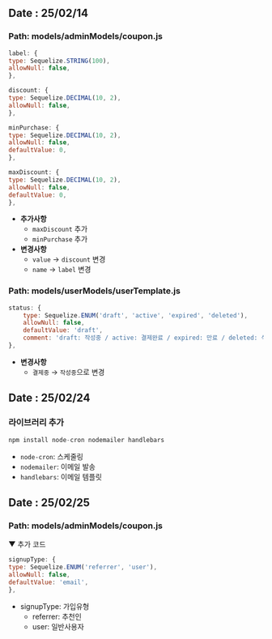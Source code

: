 ## Date : 25/02/14

### Path: models/adminModels/coupon.js

```javascript
label: {
type: Sequelize.STRING(100),
allowNull: false,
},

discount: {
type: Sequelize.DECIMAL(10, 2),
allowNull: false,
},

minPurchase: {
type: Sequelize.DECIMAL(10, 2),
allowNull: false,
defaultValue: 0,
},

maxDiscount: {
type: Sequelize.DECIMAL(10, 2),
allowNull: false,
defaultValue: 0,
},
```

-  **추가사항**
   -  `maxDiscount` 추가
   -  `minPurchase` 추가
-  **변경사항**
   -  `value` $\rightarrow$ `discount` 변경
   -  `name` $\rightarrow$ `label` 변경

### Path: models/userModels/userTemplate.js

```javascript
status: {
    type: Sequelize.ENUM('draft', 'active', 'expired', 'deleted'),
    allowNull: false,
    defaultValue: 'draft',
    comment: 'draft: 작성중 / active: 결제완료 / expired: 만료 / deleted: 삭제',
},
```

-  **변경사항**
   -  `결제중` $\rightarrow$ `작성중`으로 변경

## Date : 25/02/24

### 라이브러리 추가

```javascript
npm install node-cron nodemailer handlebars
```

-  `node-cron`: 스케줄링
-  `nodemailer`: 이메일 발송
-  `handlebars`: 이메일 템플릿

## Date : 25/02/25

### Path: models/adminModels/coupon.js

▼ 추가 코드

```javascript
signupType: {
type: Sequelize.ENUM('referrer', 'user'),
allowNull: false,
defaultValue: 'email',
},
```

-  signupType: 가입유형
   -  referrer: 추천인
   -  user: 일반사용자
